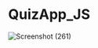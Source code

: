# QuizApp_JS

![Screenshot (261)](https://user-images.githubusercontent.com/47039082/139570163-7b51b693-5256-4083-8650-e94ecccfda7a.png)
